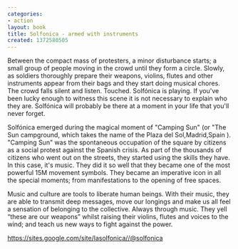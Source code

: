 ```yaml
---
categories:
- action
layout: book
title: Solfonica - armed with instruments
created: 1372580505
---
```

Between the compact mass of protesters, a minor disturbance starts; a small group of people moving in the crowd until they form a circle. Slowly, as soldiers thoroughly prepare their weapons, violins, flutes and other instruments appear from their bags and they start doing musical chores. The crowd falls silent and listen. Touched. Solfónica is playing. If you've been lucky enough to witness this scene it is not necessary to explain who they are. Solfónica will probably be there at a moment in your life that you'll never forget.
<!--more-->
<p>Solfónica emerged during the magical moment of "Camping Sun" (or "The Sun campground, which takes the name of the Plaza del Sol,Madrid,Spain ). "Camping Sun" was the spontaneous occupation of the square by citizens as a social protest against the Spanish crisis. As part of the thousands of citizens who went out on the streets, they started using the skills they have. In this case, it's music. They did it so well that they became one of the most powerful 15M movement symbols. They became an imperative icon in all the special moments; from manifestations to the opening of free spaces.</p>
<p>Music and culture are tools to liberate human beings. With their music, they are able to transmit deep messages, move our longings and make us all feel a sensation of belonging to the collective. Always through music. They yell “these are our weapons” whilst raising their violins, flutes and voices to the wind; and teach us new ways to fight against the power.</p>
<p><a href="https://sites.google.com/site/lasolfonica//@solfonica" title="https://sites.google.com/site/lasolfonica//@solfonica">https://sites.google.com/site/lasolfonica//@solfonica</a></p>
